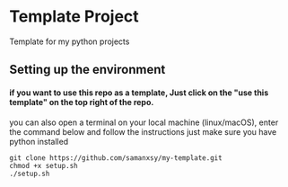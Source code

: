 # Template Project
Template for my python projects

## Setting up the environment
#### if you want to use this repo as a template, Just click on the "use this template" on the top right of the repo.

you can also open a terminal on your local machine (linux/macOS), enter the command below and follow the instructions
just make sure you have python installed
```
git clone https://github.com/samanxsy/my-template.git
chmod +x setup.sh
./setup.sh
```
